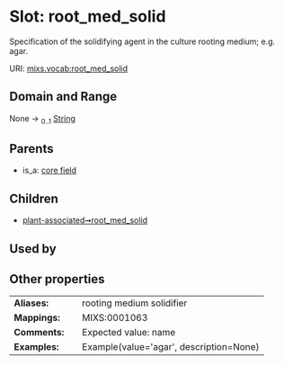 
# Slot: root_med_solid


Specification of the solidifying agent in the culture rooting medium; e.g. agar.

URI: [mixs.vocab:root_med_solid](https://w3id.org/mixs/vocab/root_med_solid)


## Domain and Range

None &#8594;  <sub>0..1</sub> [String](types/String.md)

## Parents

 *  is_a: [core field](core_field.md)

## Children

 *  [plant-associated➞root_med_solid](plant_associated_root_med_solid.md)

## Used by


## Other properties

|  |  |  |
| --- | --- | --- |
| **Aliases:** | | rooting medium solidifier |
| **Mappings:** | | MIXS:0001063 |
| **Comments:** | | Expected value: name |
| **Examples:** | | Example(value='agar', description=None) |


